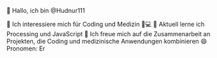 👋 Hallo, ich bin @Hudnur111

👀 Ich interessiere mich für Coding und  Medizin 🧬💻
🌱 Aktuell lerne ich Processing und JavaScript
💞️ Ich freue mich auf die Zusammenarbeit an Projekten, die Coding und medizinische Anwendungen kombinieren
😄 Pronomen: Er
